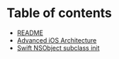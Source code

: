 # Table of contents

* [README](README.md)
* [Advanced iOS Architecture](advanced-ios-architecture.md)
* [Swift NSObject subclass init](swift-nsobject-subclass-init.md)

